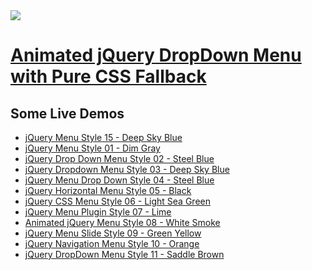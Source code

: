 <a href="http://apycom.com/">
  <img src="http://apycom.com/jquery-menu.jpg">
</a>

# [Animated jQuery DropDown Menu with Pure CSS Fallback](http://apycom.com/)

## Some Live Demos

*    [jQuery Menu Style 15 - Deep Sky Blue](http://apycom.com/menus/15-deep-sky-blue.html)
*    [jQuery Menu Style 01 - Dim Gray](http://apycom.com/menus/1-dim-gray.html)
*    [jQuery Drop Down Menu Style 02 - Steel Blue](http://apycom.com/menus/2-steel-blue.html)
*    [jQuery Dropdown Menu Style 03 - Deep Sky Blue](http://apycom.com/menus/3-deep-sky-blue.html)
*    [jQuery Menu Drop Down Style 04 - Steel Blue](http://apycom.com/menus/4-steel-blue.html)
*    [jQuery Horizontal Menu Style 05 - Black](http://apycom.com/menus/5-black.html)
*    [jQuery CSS Menu Style 06 - Light Sea Green](http://apycom.com/menus/6-light-sea-green.html)
*    [jQuery Menu Plugin Style 07 - Lime](http://apycom.com/menus/7-lime.html)
*    [Animated jQuery Menu Style 08 - White Smoke](http://apycom.com/menus/8-white-smoke.html)
*    [jQuery Menu Slide Style 09 - Green Yellow](http://apycom.com/menus/9-green-yellow.html)
*    [jQuery Navigation Menu Style 10 - Orange](http://apycom.com/menus/10-orange.html)
*    [jQuery DropDown Menu Style 11 - Saddle Brown](http://apycom.com/menus/11-saddle-brown.html)
